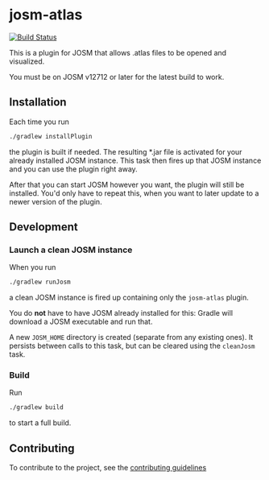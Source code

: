 # josm-atlas

[![Build Status](https://travis-ci.org/osmlab/josm-atlas.svg?branch=master)](https://travis-ci.org/osmlab/josm-atlas)

This is a plugin for JOSM that allows .atlas files to be opened and visualized.

You must be on JOSM v12712 or later for the latest build to work.

## Installation

Each time you run
```bash
./gradlew installPlugin
```
the plugin is built if needed. The resulting \*.jar file is activated for your already installed JOSM instance.
This task then fires up that JOSM instance and you can use the plugin right away.

After that you can start JOSM however you want, the plugin will still be installed. You'd only have to repeat this, when you want to later update to a newer version of the plugin.

## Development

### Launch a clean JOSM instance

When you run
```bash
./gradlew runJosm
```
a clean JOSM instance is fired up containing only the `josm-atlas` plugin.

You do **not** have to have JOSM already installed for this: Gradle will download a JOSM executable and run that.

A new `JOSM_HOME` directory is created (separate from any existing ones). It persists between calls to this task, but can be cleared using the `cleanJosm` task.

### Build

Run
```bash
./gradlew build
```
to start a full build.

## Contributing

To contribute to the project, see the [contributing guidelines](https://github.com/osmlab/atlas/blob/dev/CONTRIBUTING.md)
